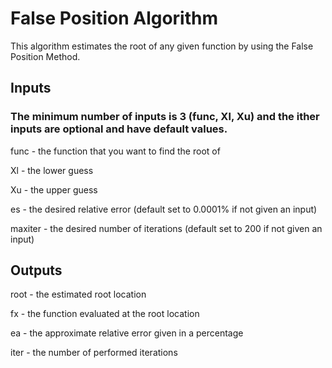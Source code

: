 # False Position Algorithm

This algorithm estimates the root of any given function by using the False Position Method.

## Inputs
### The minimum number of inputs is 3 (func, Xl, Xu) and the ither inputs are optional and have default values.

func - the function that you want to find the root of

Xl - the lower guess

Xu - the upper guess

es - the desired relative error (default set to 0.0001% if not given an input)

maxiter - the desired number of iterations (default set to 200 if not given an input)

## Outputs

root - the estimated root location

fx - the function evaluated at the root location

ea - the approximate relative error given in a percentage

iter - the number of performed iterations
